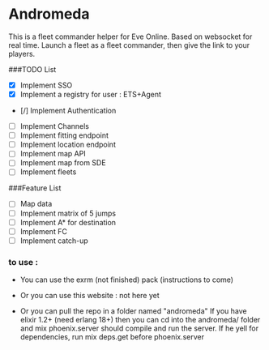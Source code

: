 # Andromeda

This is a fleet commander helper for Eve Online.
Based on websocket for real time.
Launch a fleet as a fleet commander, then give the link to your players.

###TODO List

- [x] Implement SSO
- [x] Implement a registry for user : ETS+Agent
- [/] Implement Authentication
- [ ] Implement Channels
- [ ] Implement fitting endpoint
- [ ] Implement location endpoint
- [ ] Implement map API
- [ ] Implement map from SDE
- [ ] Implement fleets

###Feature List

- [ ] Map data
- [ ] Implement matrix of 5 jumps
- [ ] Implement A* for destination
- [ ] Implement FC
- [ ] Implement catch-up

### to use :
- You can use the exrm (not finished) pack (instructions to come)

- Or you can use this website : not here yet

- Or you can pull the repo in a folder named "andromeda"
If you have elixir 1.2+ (need erlang 18+) then you can cd into the andromeda/ folder and
mix phoenix.server should compile and run the server. If he yell for dependencies, run
mix deps.get before phoenix.server
